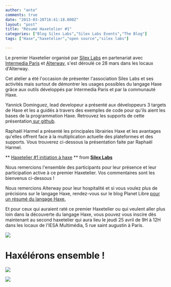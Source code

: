 ```yaml
---
author: "anto"
comments: true
date: "2013-03-28T16:41:18.000Z"
layout: "post"
title: "Résumé Haxetelier #1"
categories: ["Blog Silex Labs","Silex Labs Events","The Blog"]
tags: ["Haxe","haxetelier","open source","silex labs"]

---
```

Le premier Haxetelier organisé par [Silex Labs](https://www.silexlabs.org/) en partenariat avec [Intermedia Paris](http://www.intermedia-paris.fr/) et [Alterway](http://www.alterway.fr/), s'est déroulé ce 28 mars dans les locaux d'Alterway.

Cet atelier a été l'occasion de présenter l'association Silex Labs et ses activités mais surtout de démontrer les usages possibles du langage Haxe grâce aux outils développés par Intermedia Paris et par la communauté Haxe.

Yannick Dominguez, lead developeur a présenté aux développeurs 3 targets de Haxe et les a guidés à travers des exemples de code pour qu'ils aient les bases de la programmation Haxe. Retrouvez les supports de cette présentation[ sur github](https://github.com/SilexLabsThirdParty/haxe_samples).

Raphaël Harmel a présenté les principales librairies Haxe et les avantages qu'elles offrent face à la multiplication actuelle des plateformes et des supports. Vous trouverez ci-dessous la présentation faite par Raphaël Harmel.



** [Haxetelier #1 initiation à haxe](http://www.slideshare.net/SilexLabs/haxetelier-1-initiation-a-haxe) ** from **[Silex Labs](http://www.slideshare.net/SilexLabs)**




Nous remercions l'ensemble des participants pour leur présence et leur participation active à ce premier Haxetelier. Vos commentaires sont les bienvenus ci-dessous !

Nous remercions Alterway pour leur hospitalité et si vous voulez plus de précisions sur le langage Haxe, rendez-vous sur le blog Planet Libre [pour un résumé du langage Haxe.](http://www.planet-libre.org/?post_id=13779)

Et pour ceux qui auraient raté ce premier Haxetelier ou qui veulent aller plus loin dans la découverte du langage Haxe, vous pouvez vous inscire dès maintenant au second haxetelier qui aura lieu le jeudi 25 avril de 9H à 12H dans les locaux de l'IESA Multimédia, 5 rue saint augustin à Paris.


[![](https://www.silexlabs.org/wp-content/uploads/2013/03/icone_inscription112.png)](http://haxetelier2.eventbrite.fr/)







# **Haxélérons ensemble !**







[![](https://www.silexlabs.org/wp-content/uploads/2013/03/photo-1.jpg)](https://www.silexlabs.org/137796/the-blog/resume-haxetelier-1/attachment/photo-1/)










[![](https://www.silexlabs.org/wp-content/uploads/2013/03/photo.jpg)](https://www.silexlabs.org/137796/the-blog/resume-haxetelier-1/attachment/photo-2/)



